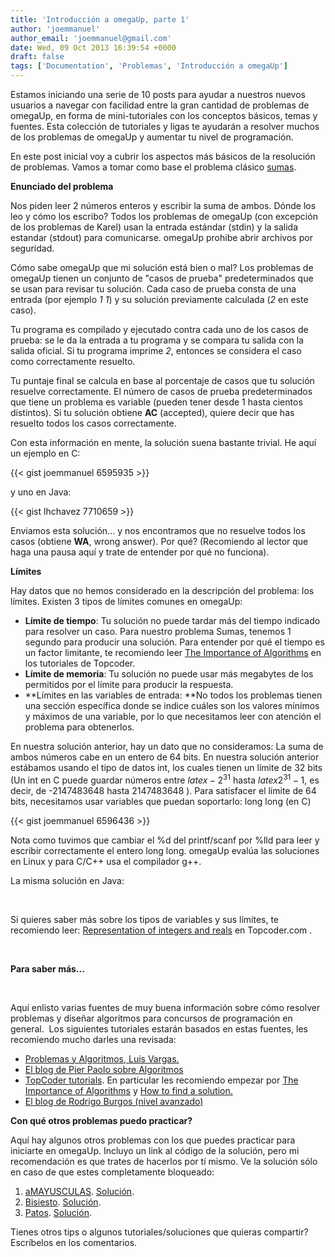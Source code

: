 ```yaml
---
title: 'Introducción a omegaUp, parte 1'
author: 'joemmanuel'
author_email: 'joemmanuel@gmail.com'
date: Wed, 09 Oct 2013 16:39:54 +0000
draft: false
tags: ['Documentation', 'Problemas', 'Introducción a omegaUp']
---
```


Estamos iniciando una serie de 10 posts para ayudar a nuestros nuevos usuarios a navegar con facilidad entre la gran cantidad de problemas de omegaUp, en forma de mini-tutoriales con los conceptos básicos, temas y fuentes. Esta colección de tutoriales y ligas te ayudarán a resolver muchos de los problemas de omegaUp y aumentar tu nivel de programación.

<!--more-->

En este post inicial voy a cubrir los aspectos más básicos de la resolución de problemas. Vamos a tomar como base el problema clásico [sumas](https://omegaup.com/arena/problem/sumas2#).

**Enunciado del problema**

Nos piden leer 2 números enteros y escribir la suma de ambos. Dónde los leo y cómo los escribo? Todos los problemas de omegaUp (con excepción de los problemas de Karel) usan la entrada estándar (stdin) y la salida estandar (stdout) para comunicarse. omegaUp prohibe abrir archivos por seguridad.

Cómo sabe omegaUp que mi solución está bien o mal? Los problemas de omegaUp tienen un conjunto de "casos de prueba" predeterminados que se usan para revisar tu solución. Cada caso de prueba consta de una entrada (por ejemplo _1 1_) y su solución previamente calculada (_2_ en este caso).

Tu programa es compilado y ejecutado contra cada uno de los casos de prueba: se le da la entrada a tu programa y se compara tu salida con la salida oficial. Si tu programa imprime _2_, entonces se considera el caso como correctamente resuelto.

Tu puntaje final se calcula en base al porcentaje de casos que tu solución resuelve correctamente. El número de casos de prueba predeterminados que tiene un problema es variable (pueden tener desde 1 hasta cientos distintos). Si tu solución obtiene **AC** (accepted), quiere decir que has resuelto todos los casos correctamente.

Con esta información en mente, la solución suena bastante trivial. He aquí un ejemplo en C:

{{< gist joemmanuel 6595935 >}}

y uno en Java: 

{{< gist lhchavez 7710659 >}}

Enviamos esta solución... y nos encontramos que no resuelve todos los casos (obtiene **WA**, wrong answer). Por qué? (Recomiendo al lector que haga una pausa aquí y trate de entender por qué no funciona).

**Límites**

Hay datos que no hemos considerado en la descripción del problema: los límites. Existen 3 tipos de límites comunes en omegaUp:

*   **Límite de tiempo**: Tu solución no puede tardar más del tiempo indicado para resolver un caso. Para nuestro problema Sumas, tenemos 1 segundo para producir una solución. Para entender por qué el tiempo es un factor limitante, te recomiendo leer [The Importance of Algorithms](http://community.topcoder.com/tc?module=Static&d1=tutorials&d2=importance_of_algorithms) en los tutoriales de Topcoder.
*   **Límite de memoria**: Tu solución no puede usar más megabytes de los permitidos por el límite para producir la respuesta.
*   **Límites en las variables de entrada: **No todos los problemas tienen una sección específica donde se indice cuáles son los valores mínimos y máximos de una variable, por lo que necesitamos leer con atención el problema para obtenerlos.

En nuestra solución anterior, hay un dato que no consideramos: La suma de ambos números cabe en un entero de 64 bits. En nuestra solución anterior estábamos usando el tipo de datos int, los cuales tienen un límite de 32 bits (Un int en C puede guardar números entre $latex -2^{31}$ hasta $latex 2^{31}-1$, es decir, de -2147483648 hasta 2147483648 ). Para satisfacer el límite de 64 bits, necesitamos usar variables que puedan soportarlo: long long (en C)

{{< gist joemmanuel 6596436 >}}

Nota como tuvimos que cambiar el %d del printf/scanf por %lld para leer y escribir correctamente el entero long long. omegaUp evalúa las soluciones en Linux y para C/C++ usa el compilador g++.

La misma solución en Java:

 

Si quieres saber más sobre los tipos de variables y sus límites, te recomiendo leer: [Representation of integers and reals](http://community.topcoder.com/tc?module=Static&d1=tutorials&d2=integersReals) en Topcoder.com .

 

**Para saber más...**

 

Aquí enlisto varias fuentes de muy buena información sobre cómo resolver problemas y diseñar algoritmos para concursos de programación en general.  Los siguientes tutoriales estarán basados en estas fuentes, les recomiendo mucho darles una revisada:

*   [Problemas y Algoritmos, Luis Vargas.](https://omegaup.com/img/libropre3.pdf)
*   [El blog de Pier Paolo sobre Algoritmos](http://pier.guillen.com.mx/)
*   [TopCoder tutorials](http://community.topcoder.com/tc?module=Static&d1=tutorials&d2=alg_index). En particular les recomiendo empezar por [The Importance of Algorithms](http://community.topcoder.com/tc?module=Static&d1=tutorials&d2=importance_of_algorithms) y [How to find a solution.](http://community.topcoder.com/tc?module=Static&d1=tutorials&d2=findSolution)
*   [El blog de Rodrigo Burgos (nivel avanzado)](http://algorithmmx.blogspot.com/)

**Con qué otros problemas puedo practicar?**

Aquí hay algunos otros problemas con los que puedes practicar para iniciarte en omegaUp. Incluyo un link al código de la solución, pero mi recomendación es que trates de hacerlos por tí mismo. Ve la solución sólo en caso de que estes completamente bloqueado:

1.  [aMAYUSCULAS](https://omegaup.com/arena/problem/aMAYUSCULAS). [Solución](https://gist.github.com/joemmanuel/6596774).
2.  [Bisiesto](https://omegaup.com/arena/problem/bisiesto). [Solución](https://gist.github.com/joemmanuel/6596821).
3.  [Patos](https://omegaup.com/arena/problem/patos). [Solución](https://gist.github.com/joemmanuel/6596898).

Tienes otros tips o algunos tutoriales/soluciones que quieras compartir? Escríbelos en los comentarios.